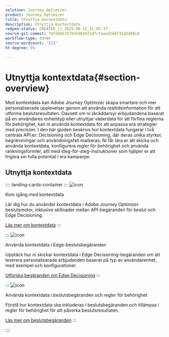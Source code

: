 ```yaml
---
solution: Journey Optimizer
product: Journey Optimizer
title: Utnyttja kontextdata
description: Utnyttja kontextdata
redpen-status: CREATED_||_2025-08-11_21-02-37
source-git-commit: 79fdb9535703e961922dfcfaaad1b6731d2d88c0
workflow-type: tm+mt
source-wordcount: '213'
ht-degree: 0%

---
```



# Utnyttja kontextdata{#section-overview}

Med kontextdata kan Adobe Journey Optimizer skapa smartare och mer personaliserade upplevelser genom att använda realtidsinformation för att utforma beslutsresultaten. Oavsett om ni skräddarsyr erbjudandena baserat på en användares enhetstyp eller utnyttjar väderdata för att förfina reglerna för behörighet, kan ni använda kontextdata för att anpassa era strategier med precision. I den här guiden beskrivs hur kontextdata fungerar i två centrala API:er: Decisioning och Edge Decisioning, där deras unika styrkor, begränsningar och användningsfall markeras. Ni får lära er att skicka och använda kontextdata, konfigurera regler för behörighet och använda rankningsformler, allt med steg-för-steg-instruktioner som hjälper er att frigöra sin fulla potential i era kampanjer.

## Utnyttja kontextdata

:::: landing-cards-container
:::
![icon](https://cdn.experienceleague.adobe.com/icons/circle-play.svg?lang=sv-SE)

Kom igång med kontextdata

Lär dig hur du använder kontextdata i Adobe Journey Optimizer beslutsmotor, inklusive skillnader mellan API-begäranden för beslut och Edge Decisioning.

[Läs mer om kontextdata](../using/offers/context-data.md)
:::

:::
![icon](https://cdn.experienceleague.adobe.com/icons/code-branch.svg?lang=sv-SE)

Använda kontextdata i Edge-beslutsbegäranden

Upptäck hur ni skickar kontextdata i Edge Decisioning-begäranden om att leverera personaliserade erbjudanden baserat på typ av användarenhet, med exempel och konfigurationer.

[Utforska begäranden om Edge Decisioning](../using/offers/context-data-edge.md)
:::

:::
![icon](https://cdn.experienceleague.adobe.com/icons/list-check.svg?lang=sv-SE)

Använda kontextdata i beslutsbegäranden och regler för behörighet

Förstå hur kontextdata ska inkluderas i beslutsbegäranden och tillämpas i regler för behörighet för att påverka beslutsresultaten.

[Läs mer om beslutsbegäranden](../using/offers/context-data-decisioning.md)
:::

::::
